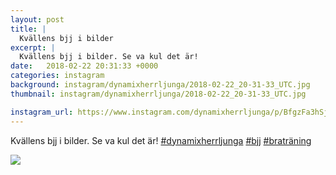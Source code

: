 ```yaml
---
layout: post
title: |
  Kvällens bjj i bilder
excerpt: |
  Kvällens bjj i bilder. Se va kul det är!   
date:   2018-02-22 20:31:33 +0000
categories: instagram
background: instagram/dynamixherrljunga/2018-02-22_20-31-33_UTC.jpg
thumbnail: instagram/dynamixherrljunga/2018-02-22_20-31-33_UTC.jpg

instagram_url: https://www.instagram.com/dynamixherrljunga/p/BfgzFa3hSj9
---
```

Kvällens bjj i bilder. Se va kul det är! [#dynamixherrljunga](https://www.instagram.com/explore/tags/dynamixherrljunga/) [#bjj](https://www.instagram.com/explore/tags/bjj/) [#braträning](https://www.instagram.com/explore/tags/braträning/)



<img src='{{ site.baseurl }}/instagram/dynamixherrljunga/2018-02-22_20-31-33_UTC.jpg' class='img-fluid' />

